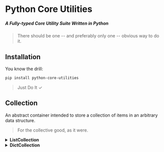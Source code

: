 # Python Core Utilities
##### A Fully-typed Core Utility Suite Written in Python

> There should be one -- and preferably only one -- obvious way to do it.

## Installation

You know the drill:

```bash
pip install python-core-utilities
```

> Just Do It ✓

## Collection

An abstract container intended to store a collection of items in an arbitrary data structure.

> For the collective good, as it were.

<details>

<summary><b>ListCollection</b></summary>

### ListCollection

A list-based collection utility class with intuitive methods that extend traditional list functionality.

```python
from core.collection import ListCollection

class Song:
    """A class that represents songs of someone with good taste in music"""

    def __init__(self, title: str, artist: str, year: int):
        """Init Method"""

        self.artist = artist
        self.title = title
        self.year = year

    def __str__(self) -> str:
        """String Method"""

        return f"{self.artist} | {self.title} ({self.year})"

# Initialize a songs ListCollection
songs = ListCollection[Song]()

# Add songs to songs collection
songs.add(
    Song(artist="Children of Bodom", title="Kissing the Shadows", year=2000),
    Song(artist="Dio", title="Holy Diver", year=1983),
    Song(artist="Dio", title="The Last In Line", year=1984),
    Song(artist="Disturbed", title="Overburdened", year=2005),
    Song(artist="Dream Theater", title="The Glass Prison", year=2002),
    Song(artist="Dream Theater", title="Breaking All Illusions", year=2011),
    Song(artist="Greta Van Fleet", title="Brave New World", year=2018),
    Song(artist="Greta Van Fleet", title="Built By Nations", year=2021),
    Song(artist="Iron Maiden", title="Revelations", year=1983),
    Song(artist="Iron Maiden", title="Brave New World", year=2000),
    Song(artist="Led Zeppelin", title="No Quarter", year=1983),
    Song(artist="Led Zeppelin", title="The Rover", year=2000),
    Song(artist="Queensrÿche", title="Eyes Of A Stranger", year=2000)
)

# Print songs
print(songs)

# <ListCollection: 13 [Children of Bodom | Kissing the Shadows (2000), Dio | Holy Diver (1983),
#                      Dio | The Last In Line (1984), Disturbed | Overburdened (2005),
#                      Dream Theater | The Glass Prison (2002),
#                      Dream Theater | Breaking All Illusions (2011),
#                      Greta Van Fleet | Brave New World (2018),
#                      Greta Van Fleet | Built By Nations (2021),
#                      Iron Maiden | Revelations (1983), Iron Maiden | Brave New World (2000),
#                      Led Zeppelin | No Quarter (1973), Led Zeppelin | The Rover (1975),
#                      Queensrÿche | Eyes Of A Stranger (1988)]>

```

Filter items by their attributes. Attribute **equals**:

```python
# Filter songs by title (strict / case-insensitive equality)
print(songs.filter(title="Brave New World"))
print(songs.filter(title__ieq="brave new world"))

# <ListCollection: 2 [Greta Van Fleet | Brave New World (2018),
#                     Iron Maiden | Brave New World (2000)]>
```

Attribute **contains**:

```python
# Filter songs by title (strict contains)
print(songs.filter(title__contains="Over"))

# <ListCollection: 1 [Disturbed | Overburdened (2005)]>

# Filter songs by title (case-insensitive contains)
print(songs.filter(title__icontains="over"))

# <ListCollection: 2 [Disturbed | Overburdened (2005), Led Zeppelin | The Rover (1975)]>
```

Attribute **is in**:

```python
# Filter songs by artist (strict / case-insensitive in)
print(songs.filter(artist__in=["Dream Theater", "Iron Maiden"]))
print(songs.filter(artist__iin=["dream theater", "IRON MAIDEN"]))

# <ListCollection: 4 [Dream Theater | The Glass Prison (2002),
#                     Dream Theater | Breaking All Illusions (2011),
#                     Iron Maiden | Revelations (1983), Iron Maiden | Brave New World (2000)]>
```

Attribute is **greater than / less than / equal to**:

```python
# Filter songs by year (greater than)
print(songs.filter(year__gt=2000))

# <ListCollection: 5 [Disturbed | Overburdened (2005), Dream Theater | The Glass Prison (2002),
#                     Dream Theater | Breaking All Illusions (2011),
#                     Greta Van Fleet | Brave New World (2018),
#                     Greta Van Fleet | Built By Nations (2021)]>

# Filter songs by year (greater than or equal to)
print(songs.filter(year__gte=2000))

# <ListCollection: 7 [Children of Bodom | Kissing the Shadows (2000),
#                     Disturbed | Overburdened (2005), Dream Theater | The Glass Prison (2002),
#                     Dream Theater | Breaking All Illusions (2011),
#                     Greta Van Fleet | Brave New World (2018),
#                     Greta Van Fleet | Built By Nations (2021),
#                     Iron Maiden | Brave New World (2000)]>

# Filter songs by year (less than)
print(songs.filter(year__lt=2000))

# <ListCollection: 6 [Dio | Holy Diver (1983), Dio | The Last In Line (1984),
#                     Iron Maiden | Revelations (1983), Led Zeppelin | No Quarter (1973),
#                     Led Zeppelin | The Rover (1975),
#                     Queensrÿche | Eyes Of A Stranger (1988)]>

# Filter songs by year (less than or equal to)
print(songs.filter(year__lte=2000))

# <ListCollection: 8 [Children of Bodom | Kissing the Shadows (2000), Dio | Holy Diver (1983),
#                     Dio | The Last In Line (1984), Iron Maiden | Revelations (1983),
#                     Iron Maiden | Brave New World (2000), Led Zeppelin | No Quarter (1973),
#                     Led Zeppelin | The Rover (1975),
#                     Queensrÿche | Eyes Of A Stranger (1988)]>
```

And of course by **multiple attributes**:

```python
# Filter songs by title and artist
print(songs.filter(title="Brave New World", artist="Iron Maiden"))

# <ListCollection: 1 [Iron Maiden | Brave New World (2000)]>

# Filter songs by title or artist
print(songs.filter(title__icontains="in") | songs.filter(artist__icontains="of"))

# <ListCollection: 3 [Children of Bodom | Kissing the Shadows (2000),
#                     Dio | The Last In Line (1984),
#                     Dream Theater | Breaking All Illusions (2011)]>
```

**Q.E.D. | Quite Easily Done.**

> If you were a list, the ListCollection would be her ex.

---

</details>

<details>

<summary><b>DictCollection</b></summary>

### DictCollection

A dictionary-based collection utility class with integrated support for efficient key lookups.

**...in addition** to all of the useful methods discussed above, of course!

```python
from core.collection import DictCollection

class Country:
    """A class that represents countries of the world"""

    def __init__(self, name: str, iso2: str, iso3: str):
        """Init Method"""

        self.name = name
        self.iso2 = iso2
        self.iso3 = iso3

    def __str__(self) -> str:
        """String Method"""

        return self.name

# Initialize a countries DictCollection
countries = DictCollection[Country](keys=("iso2", "iso3"))

# Iterate over countries to create
for name, iso2, iso3 in (
    ("Cambodia", "KH", "KHM"),
    ("China", "CN", "CHN"),
    ("Fiji", "FJ", "FJI"),
    ("Guam", "GU", "GUM"),
    ("Singapore", "SG", "SGP"),
    ("Thailand", "TH", "THA"),
    ("United States", "US", "USA"),
):
    # Initialize country instance
    country = Country(name=name, iso2=iso2, iso3=iso3)

    # Add country to countries collection
    countries.add(country)

# Print countries
print(countries)

# <DictCollection: 7 [Cambodia, China, Fiji, Guam, Singapore, Thailand, United States]>
```

Key unicity is enforced within a given collection:

```python
# Create a duplicate Thailand instance
thailand_duplicate = Country(name="Thailand Duplicate", iso2="TH", iso3="THA")

# Attempt to add the duplicate Thailand instance to the countries collection
countries.add(thailand_duplicate)

# core.collection.exceptions.DuplicateKeyError: Duplicate key detected: 'TH'
```

Retrieve existing items by any of their keys:

```python
# Look up Thailand by ISO2
print(countries["TH"], repr(countries["TH"]))

# Thailand <__main__.Country object at 0x7f8d085e2560>

# Look up Thailand by ISO3
print(countries["THA"], repr(countries["THA"]))

# Thailand <__main__.Country object at 0x7f8d085e2560>
```

A sense of familiarity in behavior is always a nice touch:

```python
# Attempt to retrieve a non-existent country by key
countries["XYZ"]

# core.collection.exceptions.NoSuchKeyError: No such key: 'XYZ'

try:
    countries["XYZ"]
except KeyError:
    print("Just a KeyError under the hood!")

# Just a KeyError under the hood!

# Retrieve a non-existent country by key with a dict-like 'get'
countries.get("XYZ")

# None

# Provide a default country if applicable
countries.get("XYZ", countries["THA"])

# Thailand

# CAVEAT: The get method assumes a return value of the collection generic
# i.e. countries.get(key: Hashable, default: Country | Hashable | None) -> Country | None

# ... did you catch the spoiler?
```

Keys are treated as synonymous with the items to which they are associated:

```python
# Retrieve Thailand country instance by ISO3 key
thailand = countries["THA"]

# Show that she is present in the countries collection
print(repr(thailand), "in countries:", thailand in countries)

# <__main__.Country object at 0x7f8d085e2560> in countries: True

# Show that this works in the same way with with just her ISO3 key
print("'THA' in countries:", "THA" in countries)

# 'THA' in countries: True
```

Naturally then, you may also remove items by any of their keys:

```python
# Remove Thailand by ISO2
countries.remove("TH")

# Print countries
print(countries)

# <DictCollection: 6 [Cambodia, China, Fiji, Guam, Singapore, United States]>

# Remove Singapore by ISO3
countries.remove("SGP")

# Print countries
print(countries)

# <DictCollection: 5 [Cambodia, China, Fiji, Guam, United States]>
```

**Q.E.D. | Quite Easily Done.**

> Don't be a dict, use a DictCollection.
---

</details>
